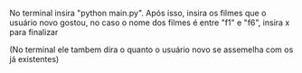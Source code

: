 No terminal insira "python main.py". Após isso, insira os filmes que o usuário novo gostou, no caso o nome dos filmes é entre "f1" e "f6", insira x para finalizar

(No terminal ele tambem dira o quanto o usuário novo se assemelha com os já existentes)
